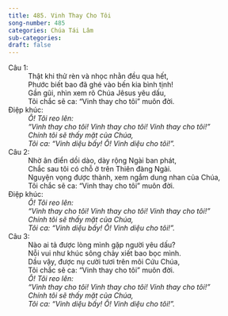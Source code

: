 ```yaml
---
title: 485. Vinh Thay Cho Tôi
song-number: 485
categories: Chúa Tái Lâm
sub-categories: 
draft: false
---
```

<dl><dt>Câu 1:</dt><dd data-verse="1">Thật khi thử rèn và nhọc nhằn đều qua hết, <br/>Phước biết bao đã ghé vào bến kia bình tịnh! <br/>Gần gũi, nhìn xem rõ Chúa Jêsus yêu dấu, <br/>Tôi chắc sẽ ca: “Vinh thay cho tôi” muôn đời. </dd><dt>Điệp khúc:</dt><dd data-chorus="1"><em>Ô! Tôi reo lên: <br/>“Vinh thay cho tôi! Vinh thay cho tôi! Vinh thay cho tôi!” <br/>Chính tôi sẽ thấy mặt của Chúa, <br/>Tôi ca: “Vinh diệu bấy! Ô! Vinh diệu cho tôi!”. </em></dd><dt>Câu 2:</dt><dd data-verse="2">Nhờ ân điển dồi dào, dày rộng Ngài ban phát, <br/>Chắc sau tôi có chỗ ở trên Thiên đàng Ngài. <br/>Nguyện vọng được thành, xem ngắm dung nhan của Chúa, <br/>Tôi chắc sẽ ca: “Vinh thay cho tôi” muôn đời. </dd><dt>Điệp khúc:</dt><dd data-chorus="1"><em>Ô! Tôi reo lên: <br/>“Vinh thay cho tôi! Vinh thay cho tôi! Vinh thay cho tôi!” <br/>Chính tôi sẽ thấy mặt của Chúa, <br/>Tôi ca: “Vinh diệu bấy! Ô! Vinh diệu cho tôi!”. </em></dd><dt>Câu 3:</dt><dd data-verse="3">Nào ai tả được lòng mình gặp người yêu dấu? <br/>Nỗi vui như khúc sông chảy xiết bao bọc mình. <br/>Dầu vậy, được nụ cười tươi trên môi Cứu Chúa, <br/>Tôi chắc sẽ ca: “Vinh thay cho tôi” muôn đời. </dd><dd data-chorus="1"><em>Ô! Tôi reo lên: <br/>“Vinh thay cho tôi! Vinh thay cho tôi! Vinh thay cho tôi!” <br/>Chính tôi sẽ thấy mặt của Chúa, <br/>Tôi ca: “Vinh diệu bấy! Ô! Vinh diệu cho tôi!”. </em></dd></dl>